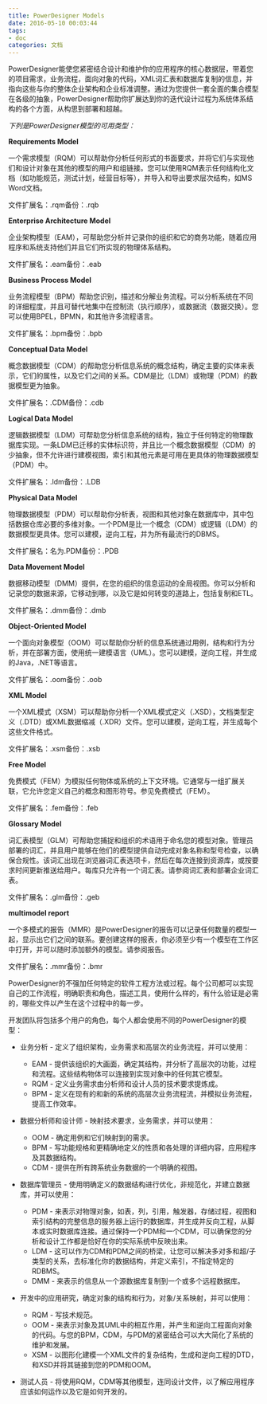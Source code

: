 ```yaml
---
title: PowerDesigner Models
date: 2016-05-10 00:03:44
tags:
- doc
categories: 文档
---
```


PowerDesigner能使您紧密结合设计和维护你的应用程序的核心数据层，带着您的项目需求，业务流程，面向对象的代码，XML词汇表和数据库复制的信息，并指向这些与你的整体企业架构和企业标准调整。通过为您提供一套全面的集合模型在各级的抽象，PowerDesigner帮助你扩展达到你的迭代设计过程为系统体系结构的各个方面，从构思到部署和超越。

*下列是PowerDesigner模型的可用类型：*

**Requirements Model**

一个需求模型（RQM）可以帮助你分析任何形式的书面要求，并将它们与实现他们和设计对象在其他的模型的用户和组链接。您可以使用RQM表示任何结构化文档（如功能规范，测试计划，经营目标等），并导入和导出要求层次结构，如MS Word文档。

文件扩展名：.rqm备份：.rqb

**Enterprise Architecture Model**

企业架构模型（EAM），可帮助您分析并记录你的组织和它的商务功能，随着应用程序和系统支持他们并且它们所实现的物理体系结构。

文件扩展名：.eam备份：.eab

**Business Process Model**

业务流程模型（BPM）帮助您识别，描述和分解业务流程。可以分析系统在不同的详细程度，并且可替代地集中在控制流（执行顺序），或数据流（数据交换）。您可以使用BPEL，BPMN，和其他许多流程语言。

文件扩展名：.bpm备份：.bpb

**Conceptual Data Model**

概念数据模型（CDM）的帮助您分析信息系统的概念结构，确定主要的实体来表示，它们的属性，以及它们之间的关系。CDM是比（LDM）或物理（PDM）的数据模型更为抽象。

文件扩展名：.CDM备份：.cdb

**Logical Data Model**

逻辑数据模型（LDM）可帮助您分析信息系统的结构，独立于任何特定的物理数据库实现。一条LDM已迁移的实体标识符，并且比一个概念数据模型（CDM）的少抽象，但不允许进行建模视图，索引和其他元素是可用在更具体的物理数据模型（PDM）中。

文件扩展名：.ldm备份：.LDB

**Physical Data Model**

物理数据模型（PDM）可以帮助你分析表，视图和其他对象在数据库中，其中包括数据仓库必要的多维对象。一个PDM是比一个概念（CDM）或逻辑（LDM）的数据模型更具体。您可以建模，逆向工程，并为所有最流行的DBMS。

文件扩展名：名为.PDM备份：.PDB

**Data Movement Model**

数据移动模型（DMM）提供，在您的组织的信息运动的全局视图。你可以分析和记录您的数据来源，它移动到哪，以及它是如何转变的道路上，包括复制和ETL。

文件扩展名：.dmm备份：.dmb

**Object-Oriented Model**

一个面向对象模型（OOM）可以帮助你分析的信息系统通过用例，结构和行为分析，并在部署方面，使用统一建模语言（UML）。您可以建模，逆向工程，并生成的Java，.NET等语言。

文件扩展名：.oom备份：.oob

**XML Model**

一个XML模式（XSM）可以帮助你分析一个XML模式定义（.XSD），文档类型定义（.DTD）或XML数据缩减（.XDR）文件。您可以建模，逆向工程，并生成每个这些文件格式。

文件扩展名：.xsm备份：.xsb

**Free Model**

免费模式（FEM）为模拟任何物体或系统的上下文环境。它通常与一组扩展关联，它允许您定义自己的概念和图形符号。参见免费模式（FEM）。

文件扩展名：.fem备份：.feb

**Glossary Model**

词汇表模型（GLM）可帮助您捕捉和组织的术语用于命名您的模型对象。管理员部署的词汇，并且用户能够在他们的模型提供自动完成对象名称和型号检查，以确保合规性。该词汇出现在浏览器词汇表选项卡，然后在每次连接到资源库，或按要求时间更新推送给用户。每库只允许有一个词汇表。请参阅词汇表和部署企业词汇表。

文件扩展名：.glm备份：.geb

**multimodel report**

一个多模式的报告（MMR）是PowerDesigner的报告可以记录任何数量的模型一起，显示出它们之间的联系。要创建这样的报表，你必须至少有一个模型在工作区中打开，并可以随时添加额外的模型。请参阅报告。

文件扩展名：.mmr备份：.bmr

PowerDesigner的不强加任何特定的软件工程方法或过程。每个公司都可以实现自己的工作流程，明确职责和角色，描述工具，使用什么样的，有什么验证是必需的，哪些文件以产生在这个过程中的每一步。

开发团队将包括多个用户的角色，每个人都会使用不同的PowerDesigner的模型：

- 业务分析 - 定义了组织架构，业务需求和高层次的业务流程，并可以使用：
    - EAM - 提供该组织的大画面，确定其结构，并分析了高层次的功能，过程和流程。这些结构物体可以连接到实现对象中的任何其它模型。
    - RQM - 定义业务需求由分析师和设计人员的技术要求提炼成。
    - BPM - 定义在现有的和新的系统的高层次业务流程流，并模拟业务流程，提高工作效率。

- 数据分析师和设计师 - 映射技术要求，业务需求，并可以使用：
    - OOM - 确定用例和它们映射到的需求。
    - BPM - 写功能规格和更精确地定义的性质和各处理的详细内容，应用程序及其数据结构。
    - CDM - 提供在所有跨系统业务数据的一个明确的视图。

- 数据库管理员 - 使用明确定义的数据结构进行优化，非规范化，并建立数据库，并可以使用：
    - PDM - 来表示对物理对象，如表，列，引用，触发器，存储过程，视图和索引结构的完整信息的服务器上运行的数据库，并生成并反向工程，从脚本或实时数据库连接。通过保持一个PDM和一个CDM，可以确保您的分析和设计工作都是恰好在你的实际系统中反映出来。
    - LDM - 这可以作为CDM和PDM之间的桥梁，让您可以解决多对多和超/子类型的关系，去标准化你的数据结构，并定义索引，不指定特定的RDBMS。
    - DMM - 来表示的信息从一个源数据库复制到一个或多个远程数据库。

- 开发中的应用研究，确定对象的结构和行为，对象/关系映射，并可以使用：
    - RQM - 写技术规范。
    - OOM - 来表示对象及其UML中的相互作用，并产生和逆向工程面向对象的代码。与您的BPM，CDM，与PDM的紧密结合可以大大简化了系统的维护和发展。
    - XSM - 以图形化建模一个XML文件的复杂结构，生成和逆向工程的DTD，和XSD并将其链接到您的PDM和OOM。

- 测试人员 - 将使用RQM，CDM等其他模型，连同设计文件，以了解应用程序应该如何运作以及它是如何开发的。

